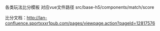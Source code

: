 各类玩法比分模板 对应vue文件路径 
src/base-h5/components/match/score


比分文档：http://lan-confluence.sportxxxr1pub.com/pages/viewpage.action?pageId=12817576